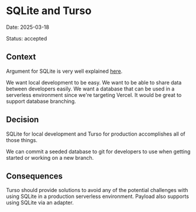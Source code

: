 # SQLite and Turso

Date: 2025-03-18

Status: accepted

## Context

Argument for SQLite is very well explained [here](https://github.com/epicweb-dev/epic-stack/blob/main/docs/decisions/003-sqlite.md).

We want local development to be easy. We want to be able to share data between developers easily. We want a database that can be used in a serverless environment since we're targeting Vercel. It would be great to support database branching.

## Decision

SQLite for local development and Turso for production accomplishes all of those things.

We can commit a seeded database to git for developers to use when getting started or working on a new branch.

## Consequences

Turso should provide solutions to avoid any of the potential challenges with using SQLite in a production serverless environment. Payload also supports using SQLite via an adapter.
